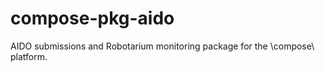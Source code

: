# compose-pkg-aido

AIDO submissions and Robotarium monitoring package for the \compose\ platform.

